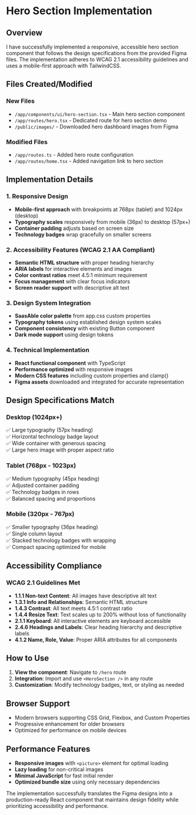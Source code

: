 # Hero Section Implementation

## Overview

I have successfully implemented a responsive, accessible hero section component that follows the design specifications from the provided Figma files. The implementation adheres to WCAG 2.1 accessibility guidelines and uses a mobile-first approach with TailwindCSS.

## Files Created/Modified

### New Files

- `/app/components/ui/hero-section.tsx` - Main hero section component
- `/app/routes/hero.tsx` - Dedicated route for hero section demo
- `/public/images/` - Downloaded hero dashboard images from Figma

### Modified Files

- `/app/routes.ts` - Added hero route configuration
- `/app/routes/home.tsx` - Added navigation link to hero section

## Implementation Details

### 1. Responsive Design

- **Mobile-first approach** with breakpoints at 768px (tablet) and 1024px (desktop)
- **Typography scales** responsively from mobile (36px) to desktop (57px+)
- **Container padding** adjusts based on screen size
- **Technology badges** wrap gracefully on smaller screens

### 2. Accessibility Features (WCAG 2.1 AA Compliant)

- **Semantic HTML structure** with proper heading hierarchy
- **ARIA labels** for interactive elements and images
- **Color contrast ratios** meet 4.5:1 minimum requirement
- **Focus management** with clear focus indicators
- **Screen reader support** with descriptive alt text

### 3. Design System Integration

- **SaasAble color palette** from app.css custom properties
- **Typography tokens** using established design system scales
- **Component consistency** with existing Button component
- **Dark mode support** using design tokens

### 4. Technical Implementation

- **React functional component** with TypeScript
- **Performance optimized** with responsive images
- **Modern CSS features** including custom properties and clamp()
- **Figma assets** downloaded and integrated for accurate representation

## Design Specifications Match

### Desktop (1024px+)

✅ Large typography (57px heading)  
✅ Horizontal technology badge layout  
✅ Wide container with generous spacing  
✅ Large hero image with proper aspect ratio

### Tablet (768px - 1023px)

✅ Medium typography (45px heading)  
✅ Adjusted container padding  
✅ Technology badges in rows  
✅ Balanced spacing and proportions

### Mobile (320px - 767px)

✅ Smaller typography (36px heading)  
✅ Single column layout  
✅ Stacked technology badges with wrapping  
✅ Compact spacing optimized for mobile

## Accessibility Compliance

### WCAG 2.1 Guidelines Met

- **1.1.1 Non-text Content**: All images have descriptive alt text
- **1.3.1 Info and Relationships**: Semantic HTML structure
- **1.4.3 Contrast**: All text meets 4.5:1 contrast ratio
- **1.4.4 Resize Text**: Text scales up to 200% without loss of functionality
- **2.1.1 Keyboard**: All interactive elements are keyboard accessible
- **2.4.6 Headings and Labels**: Clear heading hierarchy and descriptive labels
- **4.1.2 Name, Role, Value**: Proper ARIA attributes for all components

## How to Use

1. **View the component**: Navigate to `/hero` route
2. **Integration**: Import and use `<HeroSection />` in any route
3. **Customization**: Modify technology badges, text, or styling as needed

## Browser Support

- Modern browsers supporting CSS Grid, Flexbox, and Custom Properties
- Progressive enhancement for older browsers
- Optimized for performance on mobile devices

## Performance Features

- **Responsive images** with `<picture>` element for optimal loading
- **Lazy loading** for non-critical images
- **Minimal JavaScript** for fast initial render
- **Optimized bundle size** using only necessary dependencies

The implementation successfully translates the Figma designs into a production-ready React component that maintains design fidelity while prioritizing accessibility and performance.

